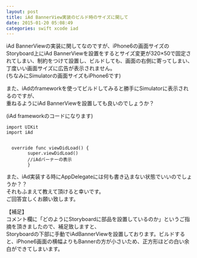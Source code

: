 ```yaml
---
layout: post
title: iAd BannerView実装のビルド時のサイズに関して
date: 2015-01-20 05:08:49
categories: swift xcode iad
---
```

<!-- {% raw %} -->
<p>iAd BannerViewの実装に関してなのですが、iPhone6の画面サイズのStoryboard上にiAd BannerViewを設置をするとサイズ変更が320×50で固定されてしまい、制約をつけて設置し、ビルドしても、画面の右側に寄ってしまい、丁度いい画面サイズに広告が表示されません。<br>
(ちなみにSimulatorの画面サイズもiPhone6です)</p>

<p>また、iAdのframeworkを使ってビルドしてみると勝手にSimulatorに表示されるのですが、<br>
重ねるようにiAd BannerViewを設置しても良いのでしょうか？</p>

<p>(iAd frameworkのコードになります)</p>

<pre class="lang-js prettyprint-override"><code>import UIKit
import iAd


  override func viewDidLoad() {
        super.viewDidLoad()
        //iAdバーナーの表示
        }
</code></pre>



<p>また、iAd実装する時にAppDelegateには何も書き込まない状態でいいのでしょうか？？<br>
それもふまえて教えて頂けると幸いです。<br>
ご回答宜しくお願い致します。</p>

<p>【補足】<br>
コメント欄に「どのようにStoryboardに部品を設置しているのか」というご指摘を頂きましたので、補足致しますと、<br>
Storyboardの下部に手動でiAdBannerViewを設置しております。ビルドすると、iPhone6画面の横幅よりもBannerの方が小さいため、正方形ほどの白い余白ができてしまいます。</p>
<!-- {% endraw %} -->
